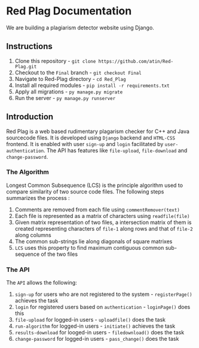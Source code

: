 # Red Plag Documentation

We are building a plagiarism detector website using Django.

## Instructions

1. Clone this repository - `git clone https://github.com/atin/Red-Plag.git`
2. Checkout to the `Final` branch - `git checkout Final`
3. Navigate to Red-Plag directory - `cd Red_Plag`
4. Install all required modules - `pip install -r requirements.txt`
5. Apply all migrations - `py manage.py migrate`
6. Run the server - `py manage.py runserver`

## Introduction

Red Plag is a web based rudimentary plagarism checker for C++ and Java sourcecode files. It is developed using `Django` backend and `HTML-CSS` frontend. It is enabled with user `sign-up` and `login` facilitated by `user-authentication`. The API has features like `file-upload`, `file-download` and `change-password`.

### The Algorithm

Longest Common Subsequence (LCS) is the principle algorithm used to compare similarity of two source code files. The following steps summarizes the process :

1. Comments are removed from each file using `commentRemover(text)`
2. Each file is represented as a matrix of characters using `readfile(file)`
3. Given matrix representation of two files, a intersection matrix of them is created representing characters of `file-1` along rows and that of `file-2` along columns
4. The common sub-strings lie along diagonals of square matrixes
5. `LCS` uses this property to find maximum contiguous common sub-sequence of the two files

### The API

The `API` allows the following:

1. `sign-up` for users who are not registered to the system - `registerPage()` achieves the task
2. `login` for registered users based on `authentication` - `loginPage()` does this
3. `file-upload` for logged-in users - `uploadfile()` does the task
4. `run-algorithm` for logged-in users - `initiate()` achieves the task
5. `results-download` for looged-in users - `filedownload()` does the task
6. `change-password` for logged-in users - `pass_change()` does the task

